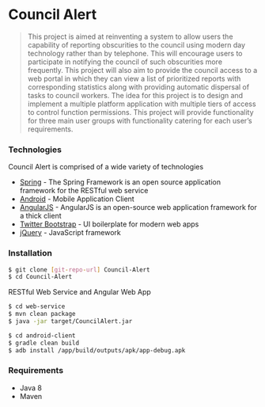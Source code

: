 # Council Alert

>This project is aimed at reinventing a system to allow users the capability of reporting obscurities to
the council using modern day technology rather than by telephone. This will encourage users to
participate in notifying the council of such obscurities more frequently. This project will also aim to
provide the council access to a web portal in which they can view a list of prioritized reports with
corresponding statistics along with providing automatic dispersal of tasks to council workers. The
idea for this project is to design and implement a multiple platform application with multiple tiers of
access to control function permissions. This project will provide functionality for three main user
groups with functionality catering for each user’s requirements.

### Technologies

Council Alert is comprised of a wide variety of technologies

* [Spring] - The Spring Framework is an open source application framework for the RESTful web service
* [Android] - Mobile Application Client
* [AngularJS] - AngularJS is an open-source web application framework for a thick client 
* [Twitter Bootstrap] - UI boilerplate for modern web apps
* [jQuery] - JavaScript framework

### Installation

```sh
$ git clone [git-repo-url] Council-Alert
$ cd Council-Alert
```
RESTful Web Service and Angular Web App
```sh
$ cd web-service
$ mvn clean package
$ java -jar target/CouncilAlert.jar
```

```sh
$ cd android-client
$ gradle clean build
$ adb install /app/build/outputs/apk/app-debug.apk
```


### Requirements
 - Java 8
 - Maven


[Twitter Bootstrap]:http://twitter.github.com/bootstrap/
[jQuery]:http://jquery.com
[AngularJS]:http://angularjs.org
[Spring]:https://spring.io/
[Android]:http://developer.android.com/index.html
